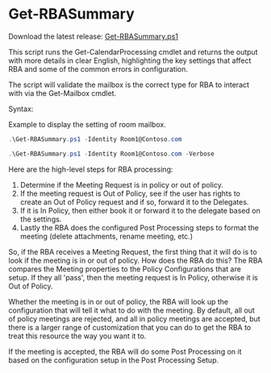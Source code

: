 ﻿# Get-RBASummary

Download the latest release: [Get-RBASummary.ps1](https://github.com/microsoft/CSS-Exchange/releases/latest/download/Get-RBASummary.ps1)


This script runs the Get-CalendarProcessing cmdlet and returns the output with more details in clear English, highlighting the key settings that affect RBA and some of the common errors in configuration.

The script will validate the mailbox is the correct type for RBA to interact with via the Get-Mailbox cmdlet.


Syntax:

Example to display the setting of room mailbox.
```PowerShell
.\Get-RBASummary.ps1 -Identity Room1@Contoso.com

.\Get-RBASummary.ps1 -Identity Room1@Contoso.com -Verbose
```

Here are the high-level steps for RBA processing: <br>
1. Determine if the Meeting Request is in policy or out of policy.
1. If the meeting request is Out of Policy, see if the user has rights to create an Out of Policy request and if so, forward it to the Delegates.
1. If it is In Policy, then either book it or forward it to the delegate based on the settings.
1. Lastly the RBA does the configured Post Processing steps to format the meeting (delete attachments, rename meeting, etc.)


So, if the RBA receives a Meeting Request, the first thing that it will do is to look if the meeting is in or out of policy.  How does the RBA do this? The RBA compares the Meeting properties to the Policy Configurations that are setup. If they all 'pass', then the meeting request is In Policy, otherwise it is Out of Policy.

Whether the meeting is in or out of policy, the RBA will look up the configuration that will tell it what to do with the meeting. By default, all out of policy meetings are rejected, and all in policy meetings are accepted, but there is a larger range of customization that you can do to get the RBA to treat this resource the way you want it to.

If the meeting is accepted, the RBA will do some Post Processing on it based on the configuration setup in the Post Processing Setup. 
